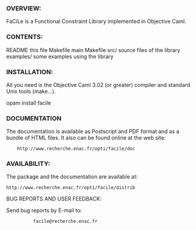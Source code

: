 ### OVERVIEW:

FaCiLe is a Functional Constraint Library implemented in Objective Caml.

### CONTENTS:

  README        this file
  Makefile      main Makefile
  src/          source files of the library
  examples/     some examples using the library

### INSTALLATION:

  All you need is the Objective Caml 3.02 (or greater) compiler and
standard Unix tools (make...).

  opam install facile

### DOCUMENTATION

  The documentation is available as Postscript and PDF format and as a bundle
of HTML files. It also can be found online at the web site:

        http://www.recherche.enac.fr/opti/facile/doc

### AVAILABILITY:

  The package and the documentation are available at:

	http://www.recherche.enac.fr/opti/facile/distrib

BUG REPORTS AND USER FEEDBACK:

Send bug reports by E-mail to:

              facile@recherche.enac.fr
